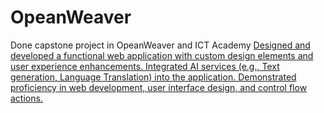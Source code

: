 # OpeanWeaver
Done capstone project in OpeanWeaver and ICT Academy
[Designed and developed a functional web application with custom design elements and user experience enhancements.
Integrated AI services (e.g., Text generation, Language Translation) into the application.
Demonstrated proficiency in web development, user interface design, and control flow actions.](https://studio.openweaver.com/apps/aadiharshitha/StoryCraftAI)

